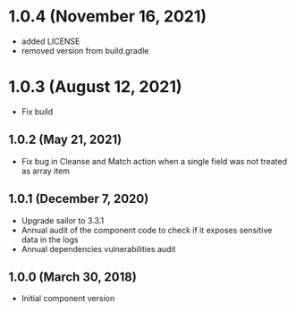 # 1.0.4 (November 16, 2021)
* added LICENSE
* removed version from build.gradle

# 1.0.3 (August 12, 2021)
* Fix build

## 1.0.2 (May 21, 2021)
* Fix bug in Cleanse and Match action when a single field was not treated as array item 

## 1.0.1 (December 7, 2020)

* Upgrade sailor to 3.3.1
* Annual audit of the component code to check if it exposes sensitive data in the logs
* Annual dependencies vulnerabilities audit

## 1.0.0 (March 30, 2018)
* Initial component version
